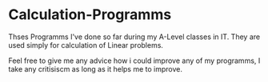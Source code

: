 # Calculation-Programms


Thses Programms I've done so far during my A-Level classes in IT.
They are used simply for calculation of Linear problems. 

Feel free to give me any advice how i could improve any of my programms, I take any critisiscm as long as it helps me to improve.
